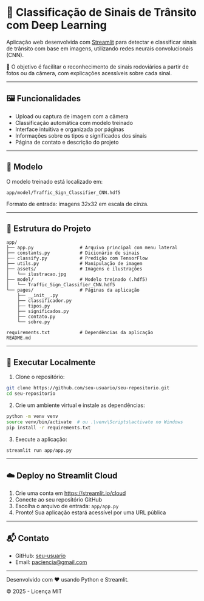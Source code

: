 # 🚦 Classificação de Sinais de Trânsito com Deep Learning

Aplicação web desenvolvida com [Streamlit](https://streamlit.io) para detectar e classificar sinais de trânsito com base em imagens, utilizando redes neurais convolucionais (CNN).

🎯 O objetivo é facilitar o reconhecimento de sinais rodoviários a partir de fotos ou da câmera, com explicações acessíveis sobre cada sinal.

---

## 🖼 Funcionalidades

- Upload ou captura de imagem com a câmera
- Classificação automática com modelo treinado
- Interface intuitiva e organizada por páginas
- Informações sobre os tipos e significados dos sinais
- Página de contato e descrição do projeto

---

## 🧠 Modelo

O modelo treinado está localizado em:

```
app/model/Traffic_Sign_Classifier_CNN.hdf5
```

Formato de entrada: imagens 32x32 em escala de cinza.

---

## 📁 Estrutura do Projeto

```
app/
├── app.py                 # Arquivo principal com menu lateral
├── constants.py           # Dicionário de sinais
├── classify.py            # Predição com TensorFlow
├── utils.py               # Manipulação de imagem
├── assets/                # Imagens e ilustrações
│   └── ilustracao.jpg
├── model/                 # Modelo treinado (.hdf5)
│   └── Traffic_Sign_Classifier_CNN.hdf5
└── pages/                 # Páginas da aplicação
    ├── __init__.py
    ├── classificador.py
    ├── tipos.py
    ├── significados.py
    ├── contato.py
    └── sobre.py

requirements.txt           # Dependências da aplicação
README.md
```

---

## 🚀 Executar Localmente

1. Clone o repositório:
```bash
git clone https://github.com/seu-usuario/seu-repositorio.git
cd seu-repositorio
```

2. Crie um ambiente virtual e instale as dependências:
```bash
python -m venv venv
source venv/bin/activate  # ou .\venv\Scripts\activate no Windows
pip install -r requirements.txt
```

3. Execute a aplicação:
```bash
streamlit run app/app.py
```

---

## ☁️ Deploy no Streamlit Cloud

1. Crie uma conta em https://streamlit.io/cloud
2. Conecte ao seu repositório GitHub
3. Escolha o arquivo de entrada: `app/app.py`
4. Pronto! Sua aplicação estará acessível por uma URL pública

---

## 📬 Contato

- GitHub: [seu-usuario](https://github.com/Paciencia163)
- Email: paciencia@gmail.com

---

Desenvolvido com ❤️ usando Python e Streamlit.

© 2025 - Licença MIT
